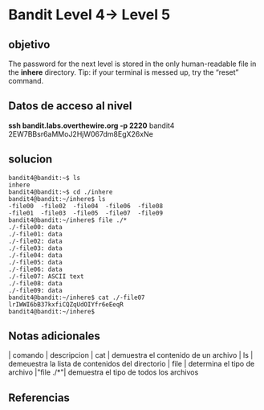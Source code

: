 # Bandit Level 4-> Level 5

## objetivo
The password for the next level is stored in the only human-readable file in the **inhere** directory. Tip: if your terminal is messed up, try the “reset” command.

## Datos de acceso al nivel
**ssh bandit.labs.overthewire.org -p 2220**
bandit4
2EW7BBsr6aMMoJ2HjW067dm8EgX26xNe

## solucion
```bash()
bandit4@bandit:~$ ls
inhere
bandit4@bandit:~$ cd ./inhere
bandit4@bandit:~/inhere$ ls
-file00  -file02  -file04  -file06  -file08
-file01  -file03  -file05  -file07  -file09
bandit4@bandit:~/inhere$ file ./*
./-file00: data
./-file01: data
./-file02: data
./-file03: data
./-file04: data
./-file05: data
./-file06: data
./-file07: ASCII text
./-file08: data
./-file09: data
bandit4@bandit:~/inhere$ cat ./-file07
lrIWWI6bB37kxfiCQZqUdOIYfr6eEeqR
bandit4@bandit:~/inhere$ 

```

## Notas adicionales
| comando | descripcion
| cat | demuestra el contenido de un archivo 
| ls | demeuestra la lista de contenidos del directorio
| file | determina el tipo de archivo
|"file ./*"| demuestra el tipo de todos los archivos

## Referencias
